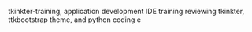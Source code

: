 tkinkter-training, application development IDE training reviewing tkinkter, ttkbootstrap theme, and python coding 
e